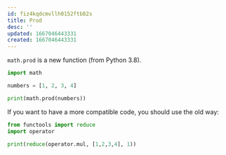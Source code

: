 ```yaml
---
id: fiz4kqdcmvllh0152ftb82s
title: Prod
desc: ''
updated: 1667046443331
created: 1667046443331
---
```


`math.prod` is a new function (from Python 3.8).

```python
import math

numbers = [1, 2, 3, 4]

print(math.prod(numbers))
```

If you want to have a more compatible code, you should use the old way:

```python
from functools import reduce
import operator

print(reduce(operator.mul, [1,2,3,4], 1))
```